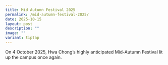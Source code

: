 ```yaml
---
title: Mid Autumn Festival 2025
permalink: /mid-autumn-festival-2025/
date: 2025-10-15
layout: post
description: ""
image: ""
variant: tiptap
---
```

<p>On 4 October 2025, Hwa Chong’s highly anticipated Mid-Autumn Festival
lit up the campus once again.</p>
<p></p>
<p></p>
<p></p>
<p></p>